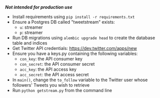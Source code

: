 ***Not intended for production use***


- Install requirements using `pip install -r requirements.txt`
- Ensure a Postgres DB called "tweetstream" exists:
    - `u`: streamer
    - `p`: streamer
- Run DB migrations using `alembic upgrade head` to create the database table and indices
- Get Twitter API credentials: https://dev.twitter.com/apps/new
- Ensure you have a keys.py containing the following variables:
    - `con_key`: the API consumer key
    - `con_secret`: the API consumer secret
    - `acc_key`: the API access key
    - `acc_secret`: the API access secret
- In `main()`, change the `to_follow` variable to the Twitter user whose followers' Tweets you wish to retrieve
- Run `python getstream.py` from the command line
 